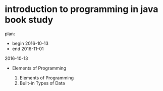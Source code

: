 # introduction to programming in java book study

plan:

- begin 2016-10-13
- end 2016-11-01

2016-10-13

- Elements of Programming 

	1. Elements of Programming
	2. Built-in Types of Data




